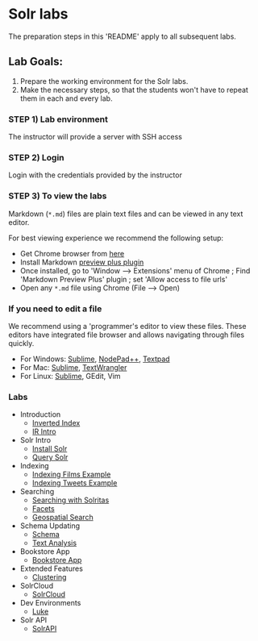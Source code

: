 # Solr labs

The preparation steps in this 'README' apply to all subsequent labs.

## Lab Goals:

1. Prepare the working environment for the Solr labs.
2. Make the necessary steps, so that the students won't have to repeat them in each and every lab.

### STEP 1) Lab environment

The instructor will provide a server with SSH access

### STEP 2) Login 

Login with the credentials provided by the instructor

### STEP 3) To view the labs 

Markdown (`*.md`) files are plain text files and can be viewed in any text editor.

For best viewing experience we recommend the following setup:

* Get Chrome browser from [here](https://www.google.com/chrome/browser/desktop/)
* Install Markdown [preview plus plugin](https://chrome.google.com/webstore/detail/markdown-preview-plus/febilkbfcbhebfnokafefeacimjdckgl?hl=en-US)
* Once installed, go to 'Window --> Extensions' menu of Chrome ;   Find 'Markdown Preview Plus' plugin ;  set 'Allow access to file urls'
* Open any `*.md` file using Chrome (File --> Open)

### If you need to edit a file

We recommend using a 'programmer's editor to view these files. These editors have integrated file browser and allows navigating through files quickly.

* For Windows: [Sublime](http://www.sublimetext.com/), [NodePad++](http://notepad-plus-plus.org/), [Textpad](http://www.textpad.com/)
* For Mac: [Sublime](http://www.sublimetext.com/),  [TextWrangler](http://www.barebones.com/products/textwrangler/)
* For Linux: [Sublime](http://www.sublimetext.com/), GEdit, Vim


### Labs

* Introduction
  - [Inverted Index](./inverted-index/README.md)
  - [IR Intro](./IR/README.md)
* Solr Intro
  - [Install Solr](./solr-intro/1-install.md)
  - [Query Solr](./solr-intro/2-query.md)
* Indexing
  - [Indexing Films Example](./indexing/1-films.md)
  - [Indexing Tweets Example](./indexing/2-tweets.md)
* Searching
  - [Searching with Solritas](./search/1-solritas.md)
  - [Facets](./search/2-facets.md)
  - [Geospatial Search](./search/3-geospatial.md)
* Schema Updating
  - [Schema](./schema/README.md)
  - [Text Analysis](./textanalysis/README.mD)
* Bookstore App
  - [Bookstore App](./bookstore/README.md)
* Extended Features
  - [Clustering](./clustering/README.md)
* SolrCloud
  - [SolrCloud](./solrcloud/README.md)
* Dev Environments
  - [Luke](./luke/README.md)
* Solr API
  - [SolrAPI](./solrapi/README.md)
